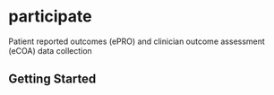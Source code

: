 # participate

Patient reported outcomes (ePRO) and clinician outcome assessment (eCOA) data collection

## Getting Started